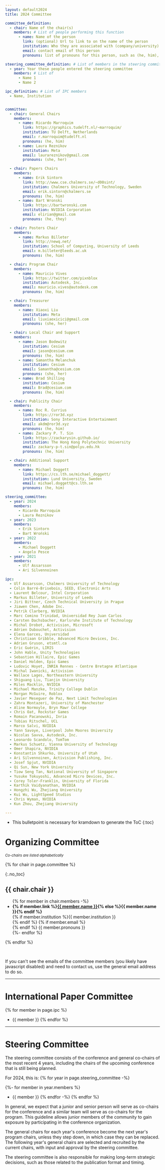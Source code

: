 ```yaml
---
layout: default2024
title: 2024 Committee

committee_definition:
  - chair: Name of the chair(s)
    members: # List of people performing this function
      - name: Name of the person
        link: (optional) Url to link to on the name of the person
        institution: Who they are associated with (company/university)
        email: contact email of this person
        pronouns: list of pronouns for this person, such as (he, him), (she, her), etc

steering_committee_definition: # List of members in the steering committee, by year
  - year: Year these people entered the steering committee
    members: # List of 
      - Name 1
      - Name 2

ipc_definition: # List of IPC members
  - Name, Institution


committee:
  - chair: General Chairs
    members:
      - name: Ricardo Marroquim
        link: https://graphics.tudelft.nl/~marroquim/
        institution: TU Delft, Netherlands
        email: r.marroquim@tudelft.nl
        pronouns: (he, him)
      - name: Laura Reznikov
        institution: Meta
        email: laurareznikov@gmail.com
        pronouns: (she, her)

  - chair: Papers Chairs
    members:
      - name: Erik Sintorn
        link: http://www.cse.chalmers.se/~d00sint/
        institution: Chalmers University of Technology, Sweden
        email: erik.sintorn@chalmers.se
        pronouns: (he, him)
      - name: Bart Wronski
        link: https://bartwronski.com
        institution: NVIDIA Corporation
        email: elirian@gmail.com
        pronouns: (he, they)

  - chair: Posters Chair
    members:
      - name: Markus Billeter
        link: http://newq.net/
        institution: School of Computing, University of Leeds
        email: m.billeter@leeds.ac.uk
        pronouns: (he, him)

  - chair: Program Chair
    members:
      - name: Mauricio Vives
        link: https://twitter.com/pixnblox
        institution: Autodesk, Inc.
        email: mauricio.vives@autodesk.com
        pronouns: (he, him)

  - chair: Treasurer
    members:
      - name: Xiaoxi Liu
        institution: Meta
        email: liuxiaoxicici@gmail.com
        pronouns: (she, her)

  - chair: Local Chair and Support
    members:
      - name: Jason Bodewitz
        institution: Cesium
        email: jason@cesium.com
        pronouns: (he, him)
      - name: Samantha Melanchuk
        institution: Cesium
        email: Samantha@cesium.com
        pronouns: (she, her)
      - name: Brad Shilling
        institution: Cesium
        email: Brad@cesium.com
        pronouns: (he, him)

  - chair: Publicity Chair
    members:
      - name: Roc R. Currius
        link: https://ror3d.xyz
        institution: Sony Interactive Entertainment
        email: akdm@ror3d.xyz
        pronouns: (he, him)
      - name: Zackary P. T. Sin
        link: https://zackarysin.github.io/
        institution: The Hong Kong Polytechnic University
        email: zackary-p-t.sin@polyu.edu.hk
        pronouns: (he, him)

  - chair: Additional Support
    members:
      - name: Michael Doggett
        link: https://cs.lth.se/michael_doggett/
        institution: Lund University, Sweden
        email: michael.doggett@cs.lth.se
        pronouns: (he, him)

steering_committee:
  - year: 2024
    members:
      - Ricardo Marroquim
      - Laura Reznikov
  - year: 2023
    members:
      - Erik Sintorn
      - Bart Wroński
  - year: 2022
    members:
      - Michael Doggett
      - Angelo Pesce
  - year: 2021
    members:
      - Ulf Assarsson
      - Ari Silvennoinen

ipc:
  - Ulf Assarsson, Chalmers University of Technology
  - Colin Barré-Brisebois, SEED, Electronic Arts
  - Laurent Belcour, Intel Corporation
  - Markus Billeter, University of Leeds
  - Jiri Bittner, Czech Technical University in Prague
  - Jiawen Chen, Adobe Inc.
  - Petrik Clarberg, NVIDIA
  - Marc Comino Trinidad, Universidad Rey Juan Carlos
  - Carsten Dachsbacher, Karlsruhe Institute of Technology
  - Michal Drobot, Activision, Microsoft
  - Adrien Dubouchet, Activision
  - Elena Garces, Universidad
  - Christiaan Gribble, Advanced Micro Devices, Inc.
  - Adrien Gruson, etsmtl.ca
  - Eric Guérin, LIRIS
  - John Hable, Unity Technologies
  - Sebastien Hillaire, Epic Games
  - Daniel Holden, Epic Games
  - Ludovic Hoyet, INRIA Rennes - Centre Bretagne Atlantique
  - Michal Iwanicki, Activision
  - Wallace Lages, Northeastern University
  - Shiguang Liu, Tianjin University
  - Miles Macklin, NVIDIA
  - Michael Manzke, Trinity College Dublin
  - Morgan McGuire, Roblox
  - Javier Meseguer de Paz, Next Limit Technologies
  - Zahra Montazeri, University of Manchester
  - Aline Normoyle, Bryn Mawr College
  - Chris Oat, Rockstar Games
  - Romain Pacanowski, Inria
  - Tobias Ritschel, UCL
  - Marco Salvi, NVIDIA
  - Yann Savoye, Liverpool John Moores University
  - Nicolas Savva, Autodesk, Inc.
  - Leonardo Scandolo, TomTom
  - Markus Schuetz, Vienna University of Technology
  - Omer Shapira, NVIDIA
  - Konstantin Shkurko, University of Utah
  - Ari Silvennoinen, Activision Publishing, Inc.
  - Josef Spjut, NVIDIA
  - Qi Sun, New York University
  - Tiow Seng Tan, National University of Singapore
  - Yusuke Tokuyoshi, Advanced Micro Devices, Inc.
  - Corey Toler-Franklin, University of Florida
  - Karthik Vaidyanathan, NVIDIA
  - Hongzhi Wu, Zhejiang University
  - Kui Wu, LightSpeed Studios
  - Chris Wyman, NVIDIA
  - Kun Zhou, Zhejiang University

---
```


* This bulletpoint is necessary for kramdown to generate the ToC
{:toc}

# Organizing Committee

<small>*Co-chairs are listed alphabetically*</small>


{% for chair in page.committee %}

{:.no_toc}
## {{ chair.chair }}
<ul class="three-columns">
  {% for member in chair.members -%}
  <li> 
		<b class="member-name">{% if member.link %}<a href="{{ member.link }}" target="_blank">{{ member.name }}</a>{% else %}{{ member.name }}{% endif %}</b><br>
		{% if member.institution %}{{ member.institution }}<br>{% endif %}
		{% if member.email %}<span class="e-mail" data-e-user="{{ member.email | split: '@' | first}}" data-e-domain="{{ member.email | split: '@' | last}}">&nbsp;</span><br>{% endif %}
		{{ member.pronouns }}
	</li>
  {%- endfor %}
</ul>
{% endfor %}

<noscript>
<p>&nbsp;</p>
<p>
If you can't see the emails of the committee members (you likely have javascript disabled) and need to contact us, use the general email address to do so.
</p>
</noscript>

---

# International Paper Committee

{% for member in page.ipc %}
- {{ member }}
{% endfor %}


---

# Steering Committee

The steering committee consists of the conference and general
co-chairs of the most recent 4 years, including the chairs of the
upcoming conference that is still being planned.

For 2024, this is:
{% for year in page.steering_committee -%}
<!-- {{ year.year }} -->
{%- for member in year.members %}
- {{ member }}
{% endfor -%}
{% endfor %}

In general, we expect that a junior and senior person will serve as
co-chairs for the conference and a similar team will serve as co-chairs
for the program.  This guideline allows junior members of the community
to gain exposure by participating in the conference organization.

The general chairs for each year's conference become the next year's
program chairs, unless they step down, in which case they can be replaced.
The following year's general chairs are selected and recruited by the current
chairs, with input and approval by the steering committee.

The steering committee is also responsible for making long-term strategic
decisions, such as those related to the publication format and timing.

